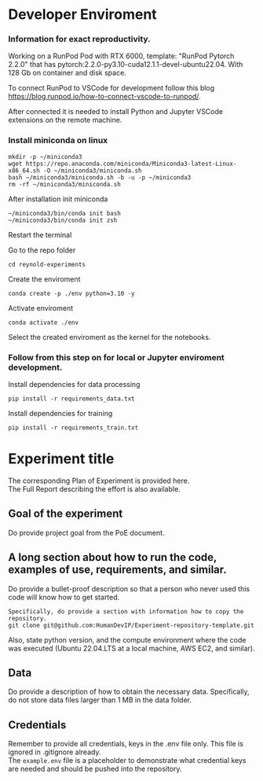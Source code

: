 # Developer Enviroment

### Information for exact reproductivity.

Working on a RunPod Pod with RTX 6000, template: "RunPod Pytorch 2.2.0" that has pytorch:2.2.0-py3.10-cuda12.1.1-devel-ubuntu22.04. With 128 Gb on container and disk space.

To connect RunPod to VSCode for development follow this blog https://blog.runpod.io/how-to-connect-vscode-to-runpod/.

After connected it is needed to install Python and Jupyter VSCode extensions on the remote machine.

### Install miniconda on linux

```
mkdir -p ~/miniconda3
wget https://repo.anaconda.com/miniconda/Miniconda3-latest-Linux-x86_64.sh -O ~/miniconda3/miniconda.sh
bash ~/miniconda3/miniconda.sh -b -u -p ~/miniconda3
rm -rf ~/miniconda3/miniconda.sh
```

After installation init miniconda

```
~/miniconda3/bin/conda init bash
~/miniconda3/bin/conda init zsh
```

Restart the terminal

Go to the repo folder 

```
cd reynold-experiments
```

Create the enviroment

```
conda create -p ./env python=3.10 -y
```

Activate enviroment

```
conda activate ./env
```

Select the created enviroment as the kernel for the notebooks.

### Follow from this step on for local or Jupyter enviroment development.

Install dependencies for data processing

```
pip install -r requirements_data.txt
```

Install dependencies for training

```
pip install -r requirements_train.txt
```

# Experiment title 

The corresponding <a href:=https://www.notion.so/Plan-of-Experiment-PoE-template-efed4153dd7849c5979e9abb00293ec0>Plan of Experiment is provided here</a>.
\
The <a href:=https://www.notion.so/Experiment-Report-Template-450e66b444c74039bd1beda4f6c226a9>Full Report</a> describing the effort is also available.

## Goal of the experiment
Do provide project goal from the PoE document.

## A long section about how to run the code, examples of use, requirements, and similar.
Do provide a bullet-proof description so that a person who never used this code will know how to get started.

```
Specifically, do provide a section with information how to copy the repository.
git clone git@github.com:HumanDevIP/Experiment-repository-template.git
```

Also, state python version, and the compute environment where the code was executed (Ubuntu 22.04.LTS at a local machine, AWS EC2, and similar).

## Data
Do provide a description of how to obtain the necessary data. Specifically, do not store data files larger than 1 MB in the data folder.

## Credentials
Remember to provide all credentials, keys in the .env file only. This file is ignored in .gitignore already.  
The `example.env` file is a placeholder to demonstrate what credential keys are needed and should be pushed into the repository.  
